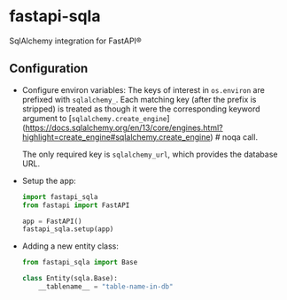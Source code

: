 # fastapi-sqla

SqlAlchemy integration for FastAPI®


## Configuration

* Configure environ variables:
  The keys of interest in `os.environ` are prefixed with `sqlalchemy_`.
  Each matching key (after the prefix is stripped) is treated as though it were the
  corresponding keyword argument to [`sqlalchemy.create_engine`]
  (https://docs.sqlalchemy.org/en/13/core/engines.html?highlight=create_engine#sqlalchemy.create_engine)  # noqa
  call.

  The only required key is `sqlalchemy_url`, which provides the database URL.

* Setup the app:
  ```python
  import fastapi_sqla
  from fastapi import FastAPI

  app = FastAPI()
  fastapi_sqla.setup(app)
  ```
* Adding a new entity class:
  ```python
  from fastapi_sqla import Base

  class Entity(sqla.Base):
      __tablename__ = "table-name-in-db"
  ```
